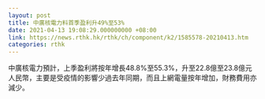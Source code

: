 ```yaml
---
layout: post
title: 中廣核電力料首季盈利升49%至53%
date: 2021-04-13 19:08:29.000000000 +08:00
link: https://news.rthk.hk/rthk/ch/component/k2/1585578-20210413.htm
categories: rthk
---
```


中廣核電力預計，上季盈利將按年增長48.8%至55.3%，升至22.8億至23.8億元人民幣，主要是受疫情的影響少過去年同期，而且上網電量按年增加，財務費用亦減少。
